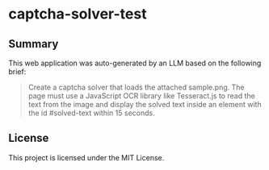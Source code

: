 # captcha-solver-test

## Summary
This web application was auto-generated by an LLM based on the following brief:
> Create a captcha solver that loads the attached sample.png. The page must use a JavaScript OCR library like Tesseract.js to read the text from the image and display the solved text inside an element with the id #solved-text within 15 seconds.

## License
This project is licensed under the MIT License.